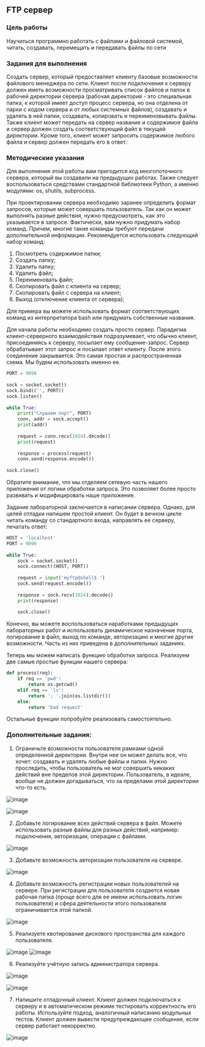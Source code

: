 ## FTP сервер

### Цель работы

Научиться программно работать с файлами и файловой системой, читать, создавать, перемещать и передавать файлы по сети

### Задания для выполнения

Создать сервер, который предоставляет клиенту базовые возможности файлового менеджера по сети. Клиент после подключения к серверу должен иметь возможности просматривать список файлов и папок в рабочей директории сервера (рабочая директория - это специальная папка, к которой имеет доступ процесс сервера, но она отделена от парки с кодом сервера и от любых системных файлов), создавать и удалять в ней папки, создавать, копировать и переименовывать файлы. Также клиент может передать на сервер название и содержимое файла и сервер должен создать соответствующий файл в текущей директории. Кроме того, клиент может запросить содержимое любого файла и сервер должен передать его в ответ.

### Методические указания

Для выполнения этой работы вам пригодится код многопоточного сервера, который вы создавали на предыдущих работах. Также следует воспользоваться средствами стандартной библиотеки Python, а именно модулями: os, shutils, subprocess.

При проектировании сервера необходимо заранее определить формат запросов, которые может совершать пользователь. Так как он может выполнять разные действия, нужно предусмотреть, как это указывается в запросе. Фактически, вам нужно придумать набор команд. Причем, многие такие команды требуют передачи дополнительной информации. Рекомендуется использовать следующий набор команд:

1. Посмотреть содержимое папки;
2. Создать папку;
3. Удалить папку;
4. Удалить файл;
5. Переименовать файл;
6. Скопировать файл с клиента на сервер;
7. Скопировать файл с сервера на клиент;
8. Выход (отключение клиента от сервера);

Для примера вы можете использовать формат соответствующих команд из интерпретатора bash или придумать собственные названия.

Для начала работы необходимо создать просто сервер. Парадигма клиент-серверного взаимодействия подразумевает, что обычно клиент, присоединяясь к серверу, посылает ему сообщение-запрос. Сервер обрабатывает этот запрос и посылает ответ клиенту. После этого соединение закрывается. Это самая простая и распространенная схема. Мы будем использовать именно ее.

```python
PORT = 9090
 
sock = socket.socket()
sock.bind(('', PORT))
sock.listen()
 
while True:
    print("Слушаем порт", PORT)
    conn, addr = sock.accept()
    print(addr)
    
    request = conn.recv(1024).decode()
    print(request)
    
    response = process(request)
    conn.send(response.encode())
 
sock.close()
```

Обратите внимание, что мы отделяем сетевую часть нашего приложения  от логики обработки запроса. Это позволяет более просто развивать и модифицировать наше приложение.

Задание лабораторной заключается в написании сервера. Однако, для целей отладки напишем простой клиент. Он будет в вечном цикле читать команду со стандартного входа, направлять ее серверу, печатать ответ:

```python
HOST = 'localhost'
PORT = 9090
 
while True:
    sock = socket.socket()
    sock.connect((HOST, PORT))
    
    request = input('myftp@shell$ ')
    sock.send(request.encode())
    
    response = sock.recv(1024).decode()
    print(response)
    
    sock.close()
```

Конечно, вы можете воспользоваться наработками предыдущих лабораторных работ и использовать динамическое назначение порта, логирование в файл, выход по команде, авторизацию и многие другие возможности. Часть из них приведена в дополнительных заданиях.

Теперь мы можем написать функцию обработки запроса. Реализуем две самые простые функции нашего сервера:

```python
def process(req):
    if req == 'pwd':
        return os.getcwd()
    elif req == 'ls':
        return '; '.join(os.listdir())
    else:
        return 'bad request'
```

Остальные функции попробуйте реализовать самостоятельно.

### Дополнительные задания:

1. Ограничьте возможности пользователя рамками одной определенной директории. Внутри нее он может делать все, что хочет: создавать и удалять любые файлы и папки. Нужно проследить, чтобы пользователь не мог совершить никаких действий вне пределов этой директории. Пользователь, в идеале, вообще не должен догадываться, что за пределами этой директории что-то есть.

![image](https://user-images.githubusercontent.com/90910479/146705230-bda9f51c-e2fe-4d79-91cf-c0b1741240b0.png)

![image](https://user-images.githubusercontent.com/90910479/146705261-4739439b-9443-44b3-8a98-062459ff1704.png)


2. Добавьте логирование всех действий сервера в файл. Можете использовать разные файлы для разных действий, например: подключения, авторизации, операции с файлами.

![image](https://user-images.githubusercontent.com/90910479/146705580-38d37b4c-fc24-484b-89e7-e2324cf08d4c.png)

3. Добавьте возможность авторизации пользователя на сервере.

![image](https://user-images.githubusercontent.com/90910479/146705775-f2ef5b98-a135-4204-a5d4-61718e366491.png)

4. Добавьте возможность регистрации новых пользователей на сервере. При регистрации для пользователя создается новая рабочая папка (проще всего для ее имени использовать логин пользователя) и сфера деятельности этого пользователя ограничивается этой папкой.

![image](https://user-images.githubusercontent.com/90910479/146705897-987ce125-36b1-4320-883e-58a29d57732b.png)


5. Реализуете квотирование дискового пространства для каждого пользователя.

![image](https://user-images.githubusercontent.com/90910479/146706291-d1eafaea-7cec-43e8-99c4-4e23579067ed.png)
![image](https://user-images.githubusercontent.com/90910479/146706331-2a57f0ca-19af-459b-8180-681bb9d9c2cd.png)

6. Реализуйте учётную запись администратора сервера.

![image](https://user-images.githubusercontent.com/90910479/146706516-2ace3a0a-5cd9-4c7f-b595-9e4981f091e4.png)

![image](https://user-images.githubusercontent.com/90910479/146706528-750b114d-12ec-4070-88f7-2948fd2de946.png)


7. Напишите отладочный клиент. Клиент должен подключаться к серверу и в автоматическом режиме тестировать корректность его работы. Используйте подход, аналогичный написанию модульных тестов. Клиент должен вывести предупреждающее сообщение, если сервер работает некорректно. 

![image](https://user-images.githubusercontent.com/90910479/146706837-65d1567f-626e-481f-97e5-97c014b0dd4f.png)

